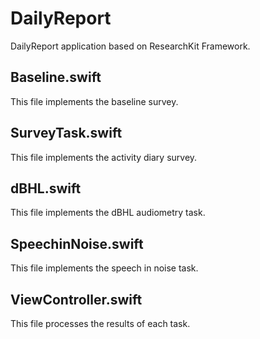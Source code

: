 # DailyReport
DailyReport application based on ResearchKit Framework.

## Baseline.swift
This file implements the baseline survey.

## SurveyTask.swift
This file implements the activity diary survey.

## dBHL.swift
This file implements the dBHL audiometry task.

## SpeechinNoise.swift
This file implements the speech in noise task.

## ViewController.swift
This file processes the results of each task.
